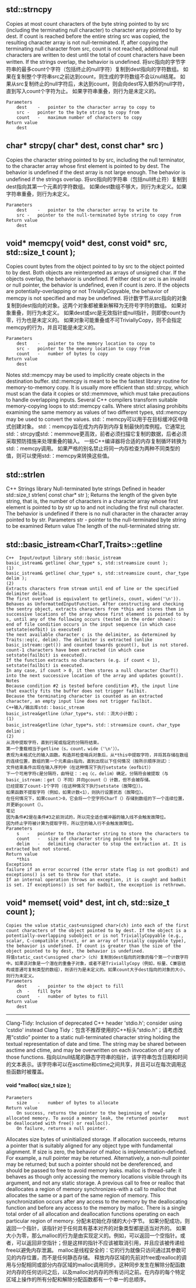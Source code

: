 ## std::strncpy
Copies at most count characters of the byte string pointed to by src (including the terminating null character) to character array pointed to by dest.
If count is reached before the entire string src was copied, the resulting character array is not null-terminated.
If, after copying the terminating null character from src, count is not reached, additional null characters are written to dest until the total of count characters have been written.
If the strings overlap, the behavior is undefined.
将src指向的字节字符串的最多count个字符（包括终止的null字符）复制到dest指向的字符数组。
如果在复制整个字符串src之前达到count，则生成的字符数组不会以null结尾。
如果从src复制终止的null字符后，未达到count，则会向dest写入额外的null字符，直到写入count个字符为止。
如果字符串重叠，则行为是未定义的。
```text
Parameters
	dest	-	pointer to the character array to copy to
	src	-	pointer to the byte string to copy from
	count	-	maximum number of characters to copy
Return value
	dest
```

## char* strcpy( char* dest, const char* src )

Copies the character string pointed to by src, including the null terminator, to the character array whose first element is pointed to by dest.
The behavior is undefined if the dest array is not large enough. The behavior is undefined if the strings overlap.
将src指向的字符串（包括null终止符）复制到dest指向其第一个元素的字符数组。
如果dest数组不够大，则行为未定义。如果字符串重叠，则行为未定义。
```text
Parameters
	dest	-	pointer to the character array to write to
	src	-	pointer to the null-terminated byte string to copy from
Return value
	dest
```

## void* memcpy( void* dest, const void* src, std::size_t count );
Copies count bytes from the object pointed to by src to the object pointed to by dest. Both objects are reinterpreted as arrays of unsigned char.
If the objects overlap, the behavior is undefined.
If either dest or src is an invalid or null pointer, the behavior is undefined, even if count is zero.
If the objects are potentially-overlapping or not TriviallyCopyable, the behavior of memcpy is not specified and may be undefined.
将计数字节从src指向的对象复制到dest指向的对象。这两个对象都被重新解释为无符号字符的数组。
如果对象重叠，则行为未定义。
如果dest或src是无效指针或null指针，则即使count为零，行为也是未定义的。
如果对象可能重叠或不可TriviallyCopy，则不会指定memcpy的行为，并且可能是未定义的。
```text
Parameters
	dest	-	pointer to the memory location to copy to
	src	-	pointer to the memory location to copy from
	count	-	number of bytes to copy
Return value
	dest
```
Notes
std::memcpy may be used to implicitly create objects in the destination buffer.
std::memcpy is meant to be the fastest library routine for memory-to-memory copy. It is usually more efficient than std::strcpy, which must scan the data it copies or std::memmove, which must take precautions to handle overlapping inputs.
Several C++ compilers transform suitable memory-copying loops to std::memcpy calls.
Where strict aliasing prohibits examining the same memory as values of two different types, std::memcpy may be used to convert the values.
std:：memcpy可以用于在目标缓冲区中隐式创建对象。
std:：memcpy旨在成为内存到内存复制最快的库例程。它通常比std:：strcpy或std:：memmove更高效，前者必须扫描它复制的数据，后者必须采取预防措施来处理重叠的输入。
一些C++编译器将合适的内存复制循环转换为std:：memcpy调用。
如果严格的别名禁止将同一内存检查为两种不同类型的值，则可以使用std:：memcpy来转换这些值。

## std::strlen
C++  Strings library  Null-terminated byte strings
Defined in header <cstring>
std::size_t strlen( const char* str );
Returns the length of the given byte string, that is, the number of characters in a character array whose first element is pointed to by str up to and not including the first null character. The behavior is undefined if there is no null character in the character array pointed to by str.
Parameters
    str	-	pointer to the null-terminated byte string to be examined
Return value
    The length of the null-terminated string str.

## std::basic_istream<CharT,Traits>::getline
```text
C++  Input/output library std::basic_istream
basic_istream& getline( char_type* s, std::streamsize count );
(1)
basic_istream& getline( char_type* s, std::streamsize count, char_type delim );
(2)
Extracts characters from stream until end of line or the specified delimiter delim.
The first overload is equivalent to getline(s, count, widen('\n')).
Behaves as UnformattedInputFunction. After constructing and checking the sentry object, extracts characters from *this and stores them in successive locations of the array whose first element is pointed to by s, until any of the following occurs (tested in the order shown):
end of file condition occurs in the input sequence (in which case setstate(eofbit) is executed)
the next available character c is the delimiter, as determined by Traits::eq(c, delim). The delimiter is extracted (unlike basic_istream::get()) and counted towards gcount(), but is not stored.
count-1 characters have been extracted (in which case setstate(failbit) is executed).
If the function extracts no characters (e.g. if count < 1), setstate(failbit) is executed.
In any case, if count > 0, it then stores a null character CharT() into the next successive location of the array and updates gcount().
Notes
Because condition #2 is tested before condition #3, the input line that exactly fits the buffer does not trigger failbit.
Because the terminating character is counted as an extracted character, an empty input line does not trigger failbit.
C++输入/输出库std:：basic_stream
basic_istrea&getline（char_type*s，std:：流大小计数）；
(1)
basic_istrea&getline（char_type*s，std:：streamsize count，char_type delim）；
(2)
从流中提取字符，直到行尾或指定的分隔符结束。
第一个重载相当于getline（s，count，wide（'\n'））。
表现为未格式化的输入函数。构造并检查哨兵对象后，从*this中提取字符，并将其存储在数组的连续位置，数组的第一个元素由s指向，直到出现以下任何情况（按所示顺序测试）：
文件结束条件出现在输入序列中（在这种情况下执行setstate（eofbit））
下一个可用字符c是分隔符，由特征：：eq（c，delim）确定。分隔符会被提取（与basic_istream:：get（）不同）并向gcount（）计数，但不会被存储。
已经提取了count-1个字符（在这种情况下执行setstate（故障位））。
如果函数不提取字符（例如，如果计数<1），则执行设置状态（故障位）。
在任何情况下，如果count＞0，它会将一个空字符CharT（）存储到数组的下一个连续位置，并更新gcount（）。
笔记
因为条件#2是在条件#3之前测试的，所以完全适合缓冲器的输入线不会触发故障位。
因为终止字符被计算为提取字符，所以空的输入行不会触发故障位。
Parameters
    s	-	pointer to the character string to store the characters to
    count	-	size of character string pointed to by s
    delim	-	delimiting character to stop the extraction at. It is extracted but not stored.
Return value
    *this
Exceptions
failure if an error occurred (the error state flag is not goodbit) and exceptions() is set to throw for that state.
If an internal operation throws an exception, it is caught and badbit is set. If exceptions() is set for badbit, the exception is rethrown.
```
## void* memset( void* dest, int ch, std::size_t count );
```text
Copies the value static_cast<unsigned char>(ch) into each of the first count characters of the object pointed to by dest. If the object is a potentially-overlapping subobject or is not TriviallyCopyable (e.g., scalar, C-compatible struct, or an array of trivially copyable type), the behavior is undefined. If count is greater than the size of the object pointed to by dest, the behavior is undefined.
将值static_cast＜unsigned char＞（ch）复制到dest指向的对象的每个第一个计数字符中。如果该对象是一个潜在的重叠子对象，或者不是TriviallyCopy（例如，标量、C兼容结构或普通可复制类型的数组），则该行为是未定义的。如果count大于dest指向的对象的大小，则行为未定义。
Parameters
    dest	-	pointer to the object to fill
    ch	-	fill byte
    count	-	number of bytes to fill
Return value
    dest
```
------------------------------------------------------------------------------------------------------------------------
Clang-Tidy: Inclusion of deprecated C++ header 'stdio.h'; consider using 'cstdio' instead
Clang Tidy：包含不推荐使用的C++标头“stdio.h”；请考虑改用“cstdio”
pointer to a static null-terminated character string holding the textual representation of date and time. The string may be shared between asctime and ctime, and may be overwritten on each invocation of any of those functions.
指向以null结尾的静态字符串的指针，该字符串包含日期和时间的文本表示。该字符串可以在asctime和ctime之间共享，并且可以在每次调用这些函数时被覆盖。

#### void *malloc( size_t size );
```text
Parameters
	size	-	number of bytes to allocate
Return value
	On success, returns the pointer to the beginning of newly allocated memory. To avoid a memory leak, the returned pointer 	must be deallocated with free() or realloc().
	On failure, returns a null pointer.
```
Allocates size bytes of uninitialized storage.
If allocation succeeds, returns a pointer that is suitably aligned for any object type with fundamental alignment.
If size is zero, the behavior of malloc is implementation-defined. For example, a null pointer may be returned. Alternatively, a non-null pointer may be returned; but such a pointer should not be dereferenced, and should be passed to free to avoid memory leaks.
malloc is thread-safe: it behaves as though only accessing the memory locations visible through its argument, and not any static storage.
A previous call to free or realloc that deallocates a region of memory synchronizes-with a call to malloc that allocates the same or a part of the same region of memory. This synchronization occurs after any access to the memory by the deallocating function and before any access to the memory by malloc. There is a single total order of all allocation and deallocation functions operating on each particular region of memory.
分配未初始化存储的大小字节。
如果分配成功，则返回一个指针，该指针对于任何具有基本对齐的对象类型都是适当对齐的。
如果大小为零，那么malloc的行为是由实现定义的。例如，可以返回一个空指针。或者，可以返回非空指针；但是这样的指针不应该被取消引用，并且应该被传递给free以避免内存泄漏。
malloc是线程安全的：它的行为就像只访问通过其参数可见的内存位置，而不是任何静态存储。
释放内存区域的先前对free或realloc的调用与分配相同或部分内存区域的malloc调用同步。这种同步发生在解除分配函数对内存的任何访问之后，以及malloc对内存的所有访问之前。在内存的每个特定区域上操作的所有分配和解除分配函数都有一个单一的总顺序。
